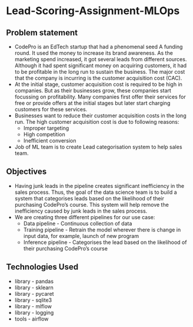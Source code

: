 # Lead-Scoring-Assignment-MLOps

## Problem statement
- CodePro is an EdTech startup that had a phenomenal seed A funding round. It used the money to increase its brand awareness. As the marketing spend increased, it got several leads from different sources. Although it had spent significant money on acquiring customers, it had to be profitable in the long run to sustain the business. The major cost that the company is incurring is the customer acquisition cost (CAC).
- At the initial stage, customer acquisition cost is required to be high in companies. But as their businesses grow, these companies start focussing on profitability. Many companies first offer their services for free or provide offers at the initial stages but later start charging customers for these services.
- Businesses want to reduce their customer acquisition costs in the long run. The high customer acquisition cost is due to following reasons:
    * Improper targeting
    * High competition
    * Inefficient conversion
- Job of ML team is to create Lead categorisation system to help sales team.


## Objectives
- Having junk leads in the pipeline creates significant inefficiency in the sales process. Thus, the goal of the data science team is to build a system that categorises leads based on the likelihood of their purchasing CodePro’s course. This system will help remove the inefficiency caused by junk leads in the sales process.
- We are creating three different pipelines for our use case:
   * Data pipeline - Continuous collection of data
   * Training pipeline - Retrain the model wherever there is change in input data, for example, launch of new program
   * Inference pipeline - Categorises the lead based on the likelihood of their purchasing CodePro’s course


## Technologies Used
- library - pandas
- library - sklearn
- library - pycaret
- library - sqlite3
- library - mlflow
- library - logging
- tools - airflow
